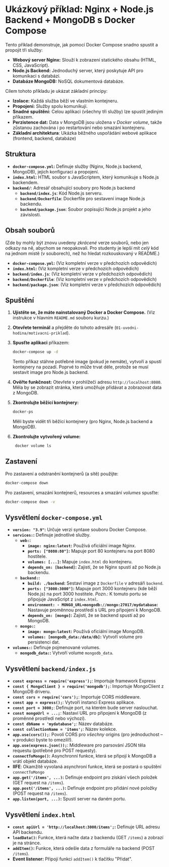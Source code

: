 # Ukázkový příklad: Nginx + Node.js Backend + MongoDB s Docker Compose

Tento příklad demonstruje, jak pomocí Docker Compose snadno spustit a propojit tři služby:

*   **Webový server Nginx:** Slouží k zobrazení statického obsahu (HTML, CSS, JavaScript).
*   **Node.js Backend:** Jednoduchý server, který poskytuje API pro komunikaci s databází.
*   **Databáze MongoDB:** NoSQL dokumentová databáze.

Cílem tohoto příkladu je ukázat základní principy:

*   **Izolace:** Každá služba běží ve vlastním kontejneru.
*   **Propojení:** Služby spolu komunikují.
*   **Snadné spuštění:** Celou aplikaci (všechny tři služby) lze spustit jediným příkazem.
*   **Perzistence dat:** Data v MongoDB jsou uložena v *Docker volume*, takže zůstanou zachována i po restartování nebo smazání kontejneru.
* **Základní architektura**: Ukázka běžného uspořádání webové aplikace (frontend, backend, databáze)

## Struktura

*   **`docker-compose.yml`:** Definuje služby (Nginx, Node.js backend, MongoDB), jejich konfiguraci a propojení.
*   **`index.html`:** HTML soubor s JavaScriptem, který komunikuje s Node.js backendem.
* **`backend/`**: Adresář obsahující soubory pro Node.js backend
    * **`backend/index.js`**: Kód Node.js serveru.
    * **`backend/Dockerfile`**: Dockerfile pro sestavení image Node.js backendu.
    * **`backend/package.json`**: Soubor popisující Node.js projekt a jeho závislosti.

## Obsah souborů

(Zde by mohly být znovu uvedeny *zkrácené* verze souborů, nebo jen odkazy na ně, abychom se neopakovali.  Pro studenty je lepší mít *celý* kód na jednom místě (v souborech), než ho hledat rozkouskovaný v README.)

*   **`docker-compose.yml`:** (Viz kompletní verze v předchozích odpovědích)
*   **`index.html`:** (Viz kompletní verze v předchozích odpovědích)
*  **`backend/index.js`**: (Viz kompletní verze v předchozích odpovědích)
* **`backend/Dockerfile`**: (Viz kompletní verze v předchozích odpovědích)
* **`backend/package.json`**: (Viz kompletní verze v předchozích odpovědích)

## Spuštění

1.  **Ujistěte se, že máte nainstalovaný Docker a Docker Compose.** (Viz instrukce v hlavním `README.md` souboru kurzu.)
2.  **Otevřete terminál** a přejděte do tohoto adresáře (`01-uvodni-hodina/motivacni-priklad`).
3.  **Spusťte aplikaci** příkazem:

    ```bash
    docker-compose up -d
    ```

    Tento příkaz stáhne potřebné image (pokud je nemáte), vytvoří a spustí kontejnery na pozadí. Poprvé to může trvat déle, protože se musí sestavit image pro Node.js backend.

4.  **Ověřte funkčnost:** Otevřete v prohlížeči adresu `http://localhost:8080`. Měla by se zobrazit stránka, která umožňuje přidávat a zobrazovat data z MongoDB.

5.  **Zkontrolujte běžící kontejnery:**

    ```bash
    docker-ps
    ```
    Měli byste vidět tři běžící kontejnery (pro Nginx, Node.js backend a MongoDB).

6. **Zkontrolujte vytvořený volume:**
     ```bash
      docker volume ls
     ```

## Zastavení

Pro zastavení a odstranění kontejnerů (a sítě) použijte:

```bash
docker-compose down
```

Pro zastavení, smazání kontejnerů, resources a smazání *volumes* spusťte:

```bash
docker-compose down -v
```

## Vysvětlení `docker-compose.yml`

*   **`version: "3.9"`:** Určuje verzi syntaxe souboru Docker Compose.
*   **`services:`:** Definuje jednotlivé služby.
    *   **`web:`:**
        *   **`image: nginx:latest`:** Používá oficiální image Nginx.
        *   **`ports: ["8080:80"]`:** Mapuje port 80 kontejneru na port 8080 hostitele.
        *   **`volumes: [...]`:** Mapuje `index.html` do kontejneru.
        *   **`depends_on: [backend]`:**  Zajistí, že se Nginx spustí až po Node.js backendu.
    *   **`backend:`:**
        *   **`build: ./backend`:** Sestaví image z `Dockerfile` v adresáři `backend`.
        *   **`ports: ["3000:3000"]`:** Mapuje port 3000 kontejneru (kde běží Node.js) na port 3000 hostitele.  *Pozn.:*  K tomuto portu se připojuje JavaScript z `index.html`.
        * **`environment: - MONGO_URL=mongodb://mongo:27017/mydatabase`:** Nastavuje proměnnou prostředí s URL pro připojení k MongoDB.
        *   **`depends_on: [mongo]`:** Zajistí, že se backend spustí až po MongoDB.
    *   **`mongo:`:**
        *   **`image: mongo:latest`:** Používá oficiální image MongoDB.
        *   **`volumes: [mongodb_data:/data/db]`:** Vytvoří volume pro persistenci dat.
*   **`volumes:`:** Definuje pojmenované volumes.
    *   **`mongodb_data:`:** Vytvoří volume `mongodb_data`.

## Vysvětlení `backend/index.js`
* **`const express = require('express');`**: Importuje framework Express
* **`const { MongoClient } = require('mongodb');`**: Importuje MongoClient z MongoDB driveru.
* **`const cors = require('cors');`**: Importuje CORS middleware.
* **`const app = express();`**: Vytvoří instanci Express aplikace.
* **`const port = 3000;`**: Definuje port, na kterém bude server naslouchat.
* **`const mongoUrl = ...;`**: Nastaví URL pro připojení k MongoDB (z proměnné prostředí nebo výchozí).
* **`const dbName = 'mydatabase';`**:  Název databáze.
* **`const collectionName = 'items';`**:  Název kolekce.
* **`app.use(cors());`**: Povolí CORS pro *všechny* origins (pro jednoduchost – v produkci byste to omezili!).
* **`app.use(express.json());`**:  Middleware pro parsování JSON těla requestu (potřebné pro POST requesty).
*   **`connectToMongo()`:** Asynchronní funkce, která se připojí k MongoDB a vrátí objekt databáze.
* **IIFE**: Okamžitě vyvolaná asynchroní funkce, která se postará o spuštění `connectToMongo`
*   **`app.get('/items', ...)`:**  Definuje endpoint pro získání všech položek (GET request na `/items`).
*   **`app.post('/items', ...)`:**  Definuje endpoint pro přidání nové položky (POST request na `/items`).
*   **`app.listen(port, ...)`:**  Spustí server na daném portu.

## Vysvětlení `index.html`

*   **`const apiUrl = 'http://localhost:3000/items';`:**  Definuje URL adresu API backendu.
*   **`loadData()`:**  Funkce, která načte data z backendu (GET `/items`) a zobrazí je na stránce.
*   **`addItem()`:**  Funkce, která odešle data z formuláře na backend (POST `/items`).
*   **Event listener:**  Připojí funkci `addItem()` k tlačítku "Přidat".
